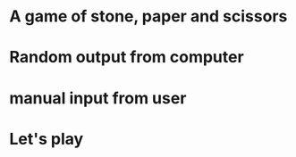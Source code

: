 # A game of stone, paper and scissors
# Random output from computer
# manual input from user 
# Let's play